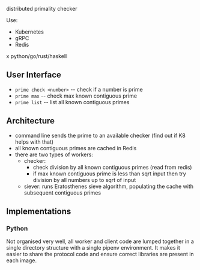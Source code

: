 distributed primality checker

Use:

* Kubernetes
* gRPC
* Redis

x python/go/rust/haskell

## User Interface

* `prime check <number>` -- check if a number is prime
* `prime max` -- check max known contiguous prime
* `prime list` -- list all known contiguous primes


## Architecture

* command line sends the prime to an available checker (find out if K8 helps with that)
* all known contiguous primes are cached in Redis
* there are two types of workers:
    * checker:
        * check division by all known contiguous primes (read from redis)
        * if max known contiguous prime is less than sqrt input then try division by all numbers up to sqrt of input
    * siever: runs Eratosthenes sieve algorithm, populating the cache with subsequent contiguous primes 


## Implementations

### Python

Not organised very well, all worker and client code are lumped together in a single directory structure with a single pipenv environment. It makes it easier to share the protocol code and ensure correct libraries are present in each image.
